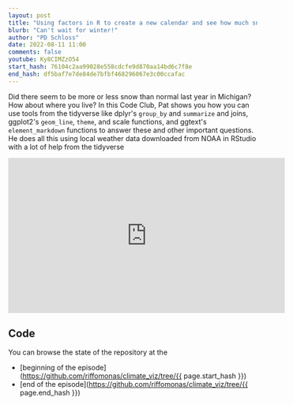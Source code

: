 ```yaml
---
layout: post
title: "Using factors in R to create a new calendar and see how much snow do we get in Michigan (CC238)"
blurb: "Can't wait for winter!"
author: "PD Schloss"
date: 2022-08-11 11:00
comments: false
youtube: Ky8CIMZzO54
start_hash: 76104c2aa99028e558cdcfe9d870aa14bd6c7f8e
end_hash: df5baf7e7de84de7bfbf468296067e3c00ccafac
---
```


Did there seem to be more or less snow than normal last year in Michigan? How about where you live? In this Code Club, Pat shows you how you can use tools from the tidyverse like dplyr's `group_by` and `summarize` and joins, ggplot2's `geom_line`, `theme`, and scale functions, and ggtext's `element_markdown` functions to answer these and other important questions. He does all this using local weather data downloaded from NOAA in RStudio with a lot of help from the tidyverse


<iframe style="margin: 0 auto;display:block;" width="560" height="315" src="https://www.youtube.com/embed/{{ page.youtube }}" frameborder="0" allow="accelerometer; autoplay; encrypted-media; gyroscope; picture-in-picture" allowfullscreen></iframe>


## Code

You can browse the state of the repository at the
* [beginning of the episode](https://github.com/riffomonas/climate_viz/tree/{{ page.start_hash }})
* [end of the episode](https://github.com/riffomonas/climate_viz/tree/{{ page.end_hash }})
